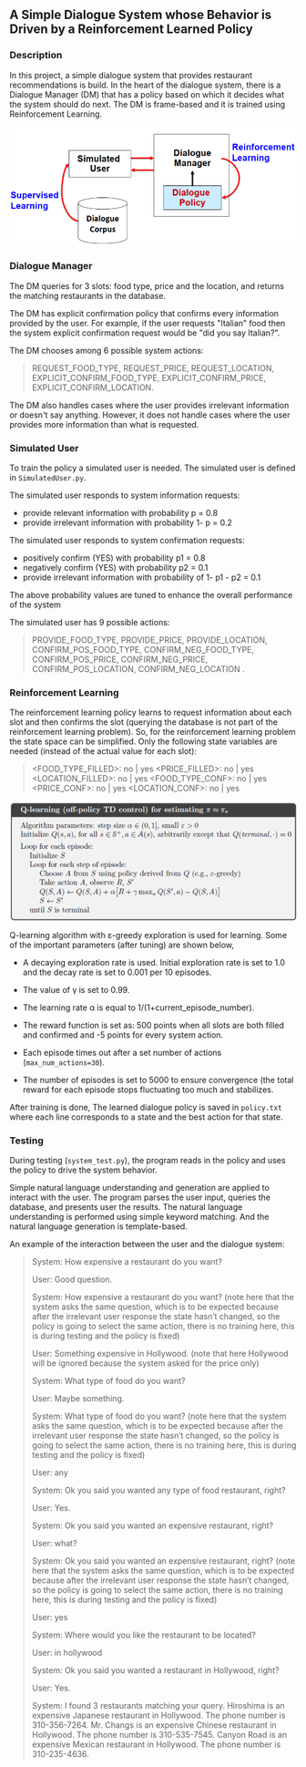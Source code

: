 ## A Simple Dialogue System whose Behavior is Driven by a Reinforcement Learned Policy  

### Description

In this project, a simple dialogue system that provides restaurant recommendations is build. In the heart of the dialogue system, there is a Dialogue Manager (DM) that has a policy based on which it decides what the system should do next. The DM is frame-based and it is trained using Reinforcement Learning. 

![diagram](imgs/diagram.png)

### Dialogue Manager

The DM queries for 3 slots: food type, price and the location, and returns the matching restaurants in the database. 

The DM has explicit confirmation policy that confirms every information provided by the user. For example, if the user requests "Italian" food then the system explicit confirmation
request would be "did you say Italian?".  

The DM chooses among 6 possible system actions:
>REQUEST_FOOD_TYPE, REQUEST_PRICE, REQUEST_LOCATION, EXPLICIT_CONFIRM_FOOD_TYPE,
EXPLICIT_CONFIRM_PRICE, EXPLICIT_CONFIRM_LOCATION.  

The DM also handles cases where the user provides irrelevant information or doesn't say anything. However, it does not handle cases where the user provides more information than what is requested.

### Simulated User

To train the policy a simulated user is needed. The simulated user is defined in `SimulatedUser.py`. 

The simulated user responds to system information requests:

* provide relevant information with probability p = 0.8
* provide irrelevant information with probability 1- p = 0.2

The simulated user responds to system confirmation requests:

* positively confirm (YES) with probability p1 = 0.8
* negatively confirm (YES) with probability p2 = 0.1
* provide irrelevant information with probability of 1- p1 - p2 = 0.1

The above probability values are tuned to enhance the overall performance of the system

The simulated user has 9 possible actions:

>PROVIDE_FOOD_TYPE, PROVIDE_PRICE, PROVIDE_LOCATION, CONFIRM_POS_FOOD_TYPE, CONFIRM_NEG_FOOD_TYPE, CONFIRM_POS_PRICE, CONFIRM_NEG_PRICE, CONFIRM_POS_LOCATION,
>CONFIRM_NEG_LOCATION  .  

### Reinforcement Learning

The reinforcement learning policy learns to request information about each slot and then confirms the slot (querying the database is not part of the reinforcement learning problem). So, for the reinforcement learning problem the state space can be simplified. Only the following state variables are needed (instead of the actual value for each slot):  

> <FOOD_TYPE_FILLED>: no | yes
> <PRICE_FILLED>: no | yes
> <LOCATION_FILLED>: no | yes 
> <FOOD_TYPE_CONF>: no | yes
> <PRICE_CONF>: no | yes
> <LOCATION_CONF>: no | yes 

![q_learning](imgs/q_learning.png)

Q-learning algorithm with ε-greedy exploration is used for learning. Some of the important parameters (after tuning) are shown below,  

* A decaying exploration rate is used. Initial exploration rate is set to 1.0 and the decay rate is set to 0.001 per 10 episodes.
* The value of γ is set to 0.99. 
* The learning rate α is equal to 1/(1+current_episode_number).

* The reward function is set as: 500 points when all slots are both filled and confirmed and -5 points for every system action.

* Each episode times out after a set number of actions (`max_num_actions=30`). 
* The number of episodes is set to 5000 to ensure convergence (the total reward for each episode stops fluctuating too much and stabilizes. 

After training is done, The learned dialogue policy is saved in `policy.txt` where each line corresponds to a state and the best action for that state.

### Testing

During testing (`system_test.py`), the program reads in the policy and uses the policy to drive the system behavior. 

Simple natural language understanding and generation are applied to interact with the user. The program parses the user input, queries the database, and presents user the results. The natural language understanding is performed using simple keyword matching. And the natural language generation is template-based.

An example of the interaction between the user and the dialogue system:

> System: How expensive a restaurant do you want?
>
> User: Good question.
>
> System: How expensive a restaurant do you want? (note here that the system asks the same question, which is to be expected because after the irrelevant user response the state hasn’t changed, so the policy is going to select the same action, there is no training here, this is during testing and the policy is fixed)
>
> User: Something expensive in Hollywood. (note that here Hollywood will be ignored because the system asked for the price only)
>
> System: What type of food do you want?
>
> User: Maybe something.
>
> System: What type of food do you want? (note here that the system asks the same question, which is to be expected because after the irrelevant user response the state hasn’t changed, so the policy is going to select the same action, there is no training here, this is during testing and the policy is fixed)
>
> User: any
>
> System: Ok you said you wanted any type of food restaurant, right?
>
> User: Yes.
>
> System: Ok you said you wanted an expensive restaurant, right?
>
> User: what?
>
> System: Ok you said you wanted an expensive restaurant, right? (note here that the system asks the same question, which is to be expected because after the irrelevant user response the state hasn’t changed, so the policy is going to select the same action, there is no training here, this is during testing and the policy is fixed)
>
> User: yes
>
> System: Where would you like the restaurant to be located?
>
> User: in hollywood
>
> System: Ok you said you wanted a restaurant in Hollywood, right?
>
> User: Yes.
>
> System: I found 3 restaurants matching your query. Hiroshima is an expensive Japanese restaurant in Hollywood. The phone number is 310-356-7264. Mr. Changs is an expensive Chinese restaurant in Hollywood. The phone number is 310-535-7545. Canyon Road is an expensive Mexican restaurant in Hollywood. The phone number is 310-235-4636.  
